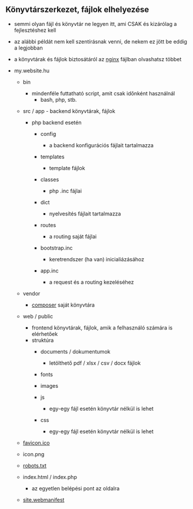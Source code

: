 ## Könyvtárszerkezet, fájlok elhelyezése

* semmi olyan fájl és könyvtár ne legyen itt, ami CSAK és kizárólag a fejlesztéshez kell
* az alábbi példát nem kell szentírásnak venni, de nekem ez jött be eddig a legjobban
* a könyvtárak és fájlok biztosátáról az [nginx](/nginx.md) fájlban olvashatsz többet

* my.website.hu
  * bin
    * mindenféle futtatható script, amit csak időnként használnál
      * bash, php, stb.

  * src / app - backend könyvtárak, fájlok
    * php backend esetén
      * config
        * a backend konfigurációs fájlait tartalmazza

      * templates
        * template fájlok

      * classes
        * php .inc fájlai

      * dict
        * nyelvesítés fájlait tartalmazza

      * routes
        * a routing saját fájlai

      * bootstrap.inc
        * keretrendszer (ha van) inicialiázásához

      * app.inc
        * a request és a routing kezeléséhez

  * vendor
    * [composer](/utility/package-managers.md) saját könyvtára

  * web / public
    * frontend könyvtárak, fájlok, amik a felhasználó számára is elérhetőek
    * struktúra
      * documents / dokumentumok
        * letölthető pdf / xlsx / csv / docx fájlok

      * fonts
      * images
      * js
        * egy-egy fájl esetén könyvtár nélkül is lehet

      * css
        * egy-egy fájl esetén könyvtár nélkül is lehet

  * [favicon.ico](https://hu.wikipedia.org/wiki/Favicon)
  * icon.png
  * [robots.txt](/seo/robots.md)
  * index.html / index.php
    * az egyetlen belépési pont az oldalra
  * [site.webmanifest](https://developer.mozilla.org/en-US/docs/Web/Manifest)
